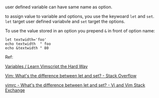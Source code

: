user defined variable can have same name as option.

to assign value to variable and options, you use the keywoard `let` and `set`. `let` target user defined variabvle and `set` target the options. 

To use the value stored in an option you prepend `&` in front of option name:

``` 
let textwidth='foo'
echo textwidth  " foo
echo &textwidth " 80  
```

Ref: 

 [Variables / Learn Vimscript the Hard Way](https://learnvimscriptthehardway.stevelosh.com/chapters/19.html#:~:text=Options%20as%20Variables,-You%20can%20read&text=Using%20an%20ampersand%20in%20front,to%20have%20the%20same%20name.&text=This%20time%20Vim%20displays%201,integer%201%20as%20%22true%22.) 

 [Vim: What's the difference between let and set? - Stack Overflow](https://stackoverflow.com/questions/9990219/vim-whats-the-difference-between-let-and-set) 

 [vimrc - What's the difference between let and set? - Vi and Vim Stack Exchange](https://vi.stackexchange.com/questions/2076/whats-the-difference-between-let-and-set) 